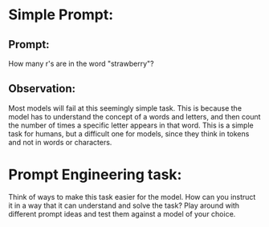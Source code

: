 # Simple Prompt:

## Prompt:

How many r's are in the word "strawberry"?

## Observation:

Most models will fail at this seemingly simple task. This is because the model has to understand the concept of a words and letters, and then count the number of times a specific letter appears in that word. This is a simple task for humans, but a difficult one for models, since they think in tokens and not in words or characters.

# Prompt Engineering task:

Think of ways to make this task easier for the model. How can you instruct it in a way that it can understand and solve the task? Play around with different prompt ideas and test them against a model of your choice.
